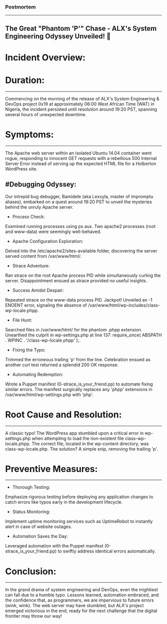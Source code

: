 ### Postmortem
--------------

## The Great "Phantom 'P'" Chase - ALX's System Engineering Odyssey Unveiled! 🚀

# Incident Overview:

# Duration:
-----------

Commencing on the morning of the release of ALX's System Engineering & DevOps project 0x19 at approximately 06:00 West African Time (WAT) in Nigeria, the incident persisted until resolution around 19:20 PST, spanning several hours of unexpected downtime.

# Symptoms:
----------

The Apache web server within an isolated Ubuntu 14.04 container went rogue, responding to innocent GET requests with a rebellious 500 Internal Server Error instead of serving up the expected HTML file for a Holberton WordPress site.

#Debugging Odyssey:
------------------

Our intrepid bug debugger, Bamidele (aka Lexxyla, master of impromptu aliases), embarked on a quest around 19:20 PST to unveil the mysteries behind the unruly Apache server.

* Process Check:

Examined running processes using ps aux.
Two apache2 processes (root and www-data) were seemingly well-behaved.

* Apache Configuration Exploration:

Delved into the /etc/apache2/sites-available folder, discovering the server served content from /var/www/html/.

* Strace Adventure:

Ran strace on the root Apache process PID while simultaneously curling the server.
Disappointment ensued as strace provided no useful insights.

* Success Amidst Despair:

Repeated strace on the www-data process PID.
Jackpot! Unveiled an -1 ENOENT error, signaling the absence of /var/www/html/wp-includes/class-wp-locale.phpp.

* File Hunt:

Searched files in /var/www/html/ for the phantom .phpp extension.
Unearthed the culprit in wp-settings.php at line 137: require_once( ABSPATH . WPINC . '/class-wp-locale.phpp' );.

* Fixing the Typo:

Trimmed the erroneous trailing 'p' from the line.
Celebration ensued as another curl test returned a splendid 200 OK response.

* Automating Redemption:

Wrote a Puppet manifest (0-strace_is_your_friend.pp) to automate fixing similar errors.
The manifest surgically replaces any 'phpp' extensions in /var/www/html/wp-settings.php with 'php'.

# Root Cause and Resolution:
--------------------------

A classic typo! The WordPress app stumbled upon a critical error in wp-settings.php when attempting to load the non-existent file class-wp-locale.phpp. The correct file, located in the wp-content directory, was class-wp-locale.php. The solution? A simple snip, removing the trailing 'p'.

# Preventive Measures:
---------------------

* Thorough Testing:

Emphasize rigorous testing before deploying any application changes to catch errors like typos early in the development lifecycle.

* Status Monitoring:

Implement uptime monitoring services such as UptimeRobot to instantly alert in case of website outages.

* Automation Saves the Day:

Leveraged automation with the Puppet manifest (0-strace_is_your_friend.pp) to swiftly address identical errors automatically.

# Conclusion:
-------------

In the grand drama of system engineering and DevOps, even the mightiest can fall due to a humble typo. Lessons learned, automation embraced, and the confidence that, as programmers, we are impervious to future errors (wink, wink). The web server may have stumbled, but ALX's project emerged victorious in the end, ready for the next challenge that the digital frontier may throw our way!
